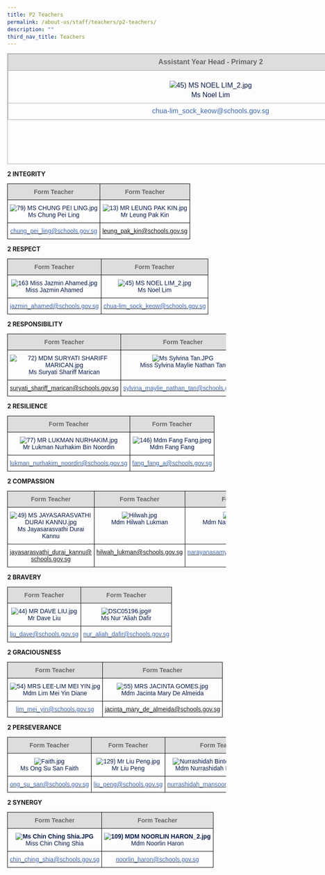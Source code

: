 ```yaml
---
title: P2 Teachers
permalink: /about-us/staff/teachers/p2-teachers/
description: ""
third_nav_title: Teachers
---
```

<table class="iveo_table ives_tab_simple3 ive_eobj_center" border="0" cellspacing="0" cellpadding="0" width="0" style="margin: auto; outline: 0px; padding: 0px; border-collapse: collapse; clear: both; border: 1px solid rgb(170, 170, 170); color: rgb(8, 26, 74); font-family: Rubik, sans-serif; font-size: 16px; font-style: normal; font-variant-ligatures: normal; font-variant-caps: normal; font-weight: 400; letter-spacing: normal; orphans: 2; text-align: left; text-transform: none; white-space: normal; widows: 2; word-spacing: 0px; -webkit-text-stroke-width: 0px; text-decoration-thickness: initial; text-decoration-style: initial; text-decoration-color: initial; width: 936.898px; height: 255px;"><tbody style="margin: 0px; outline: 0px; padding: 0px;"><tr style="margin: 0px; outline: 0px; padding: 0px;"><td width="430" style="margin: 0px; outline: 0px; padding: 7px; text-align: center; border: 1pt solid rgb(170, 170, 170); width: 936px; background: rgb(221, 221, 221);"><div class="" align="center" style="margin: 0px; outline: 0px; padding: 0px; line-height: 22.4px;"><font color="#666666" size="2" style="margin: 0px; outline: 0px; padding: 0px; line-height: 22.4px; font-family: Rubik, sans-serif !important; font-size: 1rem !important;"><b class="" style="margin: 0px; outline: 0px; padding: 0px;">Assistant Year Head -&nbsp;</b><b class="" style="margin: 0px; outline: 0px; padding: 0px;">Primary 2</b></font><font size="2" style="margin: 0px; outline: 0px; padding: 0px; line-height: 22.4px; font-family: Rubik, sans-serif !important; font-size: 1rem !important;"><b class="" style="margin: 0px; outline: 0px; padding: 0px;"><br style="margin: 0px; outline: 0px; padding: 0px;"></b></font></div></td></tr><tr style="margin: 0px; outline: 0px; padding: 0px;"><td style="margin: 0px; outline: 0px; padding: 7px; text-align: center; border: 1px solid rgb(170, 170, 170);"><p align="center" style="margin: 0px 0px 1em; outline: 0px; padding: 0px; line-height: 22.4px; font-size: 1rem !important; font-family: Rubik, sans-serif !important;"></p><div align="center" style="margin: 0px; outline: 0px; padding: 0px; line-height: 22.4px;"><img src="https://bedokgreenpri.moe.edu.sg/qql/slot/u204/2020%20Our%20People%20_Photos/45)%20MS%20NOEL%20LIM_2.jpg" alt="45) MS NOEL LIM_2.jpg" style="margin: 0px; outline: none; padding: 0px; border: none; max-width: 100%; height: 153px; width: 122px;"><br style="margin: 0px; outline: 0px; padding: 0px;"><font style="margin: 0px; outline: 0px; padding: 0px; line-height: 22.4px; font-family: Rubik, sans-serif !important; font-size: 1rem !important;">Ms Noel Lim</font></div></td></tr><tr style="margin: 0px; outline: 0px; padding: 0px;"><td style="margin: 0px; outline: 0px; padding: 5.25pt; text-align: center; border-top: none; border-right: 1pt solid rgb(170, 170, 170); border-bottom: 1pt solid rgb(170, 170, 170); border-left: 1pt solid rgb(170, 170, 170); border-image: initial;"><p align="center" style="margin: 0px 0px 0.0001pt; outline: 0px; padding: 0px; line-height: normal; font-size: 1rem !important; font-family: Rubik, sans-serif !important; text-align: center;"><span lang="EN-SG" style="margin: 0px; outline: 0px; padding: 0px; line-height: 22.4px; font-family: Rubik, sans-serif !important; font-size: 1rem !important;"><font color="#4067ae" size="2" style="margin: 0px; outline: 0px; padding: 0px; line-height: 22.4px; font-family: Rubik, sans-serif !important; font-size: 1rem !important;">chua-lim_sock_keow@schools.gov.sg</font></span></p></td></tr></tbody></table>

**2 INTEGRITY**

<style type="text/css">
.tg  {border-collapse:collapse;border-spacing:0;}
.tg td{border-color:black;border-style:solid;border-width:1px;font-family:Arial, sans-serif;font-size:14px;
  overflow:hidden;padding:10px 5px;word-break:normal;}
.tg th{border-color:black;border-style:solid;border-width:1px;font-family:Arial, sans-serif;font-size:14px;
  font-weight:normal;overflow:hidden;padding:10px 5px;word-break:normal;}
.tg .tg-hp8w{color:#081A4A;text-align:center;vertical-align:top}
.tg .tg-a4yv{background-color:#DDD;color:#666;font-weight:bold;text-align:center;vertical-align:top}
.tg .tg-8k3w{color:#4067AE;text-align:center;vertical-align:top}
</style>
<table class="tg">
<thead>
  <tr>
    <th class="tg-a4yv">Form Teacher</th>
    <th class="tg-a4yv">Form Teacher</th>
  </tr>
</thead>
<tbody>
  <tr>
    <td class="tg-hp8w"><img src="https://bedokgreenpri.moe.edu.sg/qql/slot/u204/2020%20Our%20People%20_Photos/79)%20MS%20CHUNG%20PEI%20LING.jpg" alt="79) MS CHUNG PEI LING.jpg" width="102" height="127"><br>Ms Chung Pei Ling    <br></td>
    <td class="tg-hp8w"><img src="https://bedokgreenpri.moe.edu.sg/qql/slot/u204/2020%20Our%20People%20_Photos/13)%20MR%20LEUNG%20PAK%20KIN.jpg" alt="13) MR LEUNG PAK KIN.jpg" width="99" height="124"><br>Mr Leung Pak Kin</td>
  </tr>
  <tr>
    <td class="tg-8k3w"><a href="mailto:chung_pei_ling@schools.gov.sg"><span style="text-decoration:none;color:#4067AE">chung_pei_ling@schools.gov.sg</span></a><br></td>
    <td class="tg-8k3w"><a href="mailto:leung_pak_kin@schools.gov.sg">leung_pak_kin@schools.gov.sg</a></td>
  </tr>
</tbody>
</table>

**2 RESPECT**

<style type="text/css">
.tg  {border-collapse:collapse;border-spacing:0;}
.tg td{border-color:black;border-style:solid;border-width:1px;font-family:Arial, sans-serif;font-size:14px;
  overflow:hidden;padding:10px 5px;word-break:normal;}
.tg th{border-color:black;border-style:solid;border-width:1px;font-family:Arial, sans-serif;font-size:14px;
  font-weight:normal;overflow:hidden;padding:10px 5px;word-break:normal;}
.tg .tg-hp8w{color:#081A4A;text-align:center;vertical-align:top}
.tg .tg-a4yv{background-color:#DDD;color:#666;font-weight:bold;text-align:center;vertical-align:top}
.tg .tg-8k3w{color:#4067AE;text-align:center;vertical-align:top}
</style>
<table class="tg">
<thead>
  <tr>
    <th class="tg-a4yv">Form Teacher</th>
    <th class="tg-a4yv">Form Teacher</th>
  </tr>
</thead>
<tbody>
  <tr>
    <td class="tg-hp8w"><img src="![](/images/163%20Miss%20Jazmin%20Ahamed.jpeg)" alt="163 Miss Jazmin Ahamed.jpg" width="101" height="123"><br>Miss Jazmin Ahamed</td>
    <td class="tg-hp8w"><img src="![](/images/45)%20MS%20NOEL%20LIM_2.jpeg)" alt="45) MS NOEL LIM_2.jpg" width="100" height="126"><br>Ms Noel Lim</td>
  </tr>
  <tr>
    <td class="tg-8k3w"><a href="mailto:jazmin_ahamed@schools.gov.sg"><span style="text-decoration:none;color:#4067AE">jazmin_ahamed@schools.gov.sg</span></a><br></td>
    <td class="tg-8k3w"><a href="mailto:chua-lim_sock_keow@schools.gov.sg"><span style="text-decoration:none;color:#4067AE">chua-lim_sock_keow@schools.gov.sg</span></a></td>
  </tr>
</tbody>
</table>

**2 RESPONSIBILITY**

<style type="text/css">
.tg  {border-collapse:collapse;border-spacing:0;}
.tg td{border-color:black;border-style:solid;border-width:1px;font-family:Arial, sans-serif;font-size:14px;
  overflow:hidden;padding:10px 5px;word-break:normal;}
.tg th{border-color:black;border-style:solid;border-width:1px;font-family:Arial, sans-serif;font-size:14px;
  font-weight:normal;overflow:hidden;padding:10px 5px;word-break:normal;}
.tg .tg-hp8w{color:#081A4A;text-align:center;vertical-align:top}
.tg .tg-a4yv{background-color:#DDD;color:#666;font-weight:bold;text-align:center;vertical-align:top}
.tg .tg-8k3w{color:#4067AE;text-align:center;vertical-align:top}
</style>
<table class="tg">
<thead>
  <tr>
    <th class="tg-a4yv">Form Teacher</th>
    <th class="tg-a4yv">Form Teacher</th>
  </tr>
</thead>
<tbody>
  <tr>
    <td class="tg-hp8w"><img src="![](/images/72)%20MDM%20SURYATI%20SHARIFF%20MARICAN.jpeg)" alt="72) MDM SURYATI SHARIFF MARICAN.jpg" width="107" height="133"><br>Ms Suryati Shariff Marican<br></td>
    <td class="tg-hp8w"><img src="![](/images/Ms%20Sylvina%20Tan.jpeg)" alt="Ms Sylvina Tan.JPG" width="102" height="133"><br>Miss Sylvina Maylie Nathan Tan</td>
  </tr>
  <tr>
    <td class="tg-8k3w"><a href="mailto:suryati_shariff_marican@schools.gov.sg">suryati_shariff_marican@schools.gov.sg</a></td>
    <td class="tg-8k3w"><a href="mailto:sylvina_maylie_nathan_tan@schools.gov.sg"><span style="text-decoration:none;color:#4067AE">sylvina_maylie_nathan_tan@schools.gov.sg</span></a></td>
  </tr>
</tbody>
</table>

**2 RESILIENCE**

<style type="text/css">
.tg  {border-collapse:collapse;border-spacing:0;}
.tg td{border-color:black;border-style:solid;border-width:1px;font-family:Arial, sans-serif;font-size:14px;
  overflow:hidden;padding:10px 5px;word-break:normal;}
.tg th{border-color:black;border-style:solid;border-width:1px;font-family:Arial, sans-serif;font-size:14px;
  font-weight:normal;overflow:hidden;padding:10px 5px;word-break:normal;}
.tg .tg-hp8w{color:#081A4A;text-align:center;vertical-align:top}
.tg .tg-a4yv{background-color:#DDD;color:#666;font-weight:bold;text-align:center;vertical-align:top}
.tg .tg-8k3w{color:#4067AE;text-align:center;vertical-align:top}
</style>
<table class="tg">
<thead>
  <tr>
    <th class="tg-a4yv">Form Teacher</th>
    <th class="tg-a4yv">Form Teacher</th>
  </tr>
</thead>
<tbody>
  <tr>
    <td class="tg-hp8w"><img src="![](/images/77)%20MR%20LUKMAN%20NURHAKIM.jpeg)" alt="77) MR LUKMAN NURHAKIM.jpg" width="108" height="134"><br>Mr Lukman Nurhakim Bin Noordin</td>
    <td class="tg-hp8w"><img src="![](/images/146)%20Mdm%20Fang%20Fang.jpeg)" alt="146) Mdm Fang Fang.jpeg" width="111" height="139"><br>Mdm Fang Fang</td>
  </tr>
  <tr>
    <td class="tg-8k3w"><a href="mailto:lukman_nurhakim_noordin@schools.gov.sg"><span style="text-decoration:none;color:#4067AE">lukman_nurhakim_noordin@schools.gov.sg</span></a><br></td>
    <td class="tg-8k3w"><a href="mailto:fang_fang_a@schools.gov.sg"><span style="text-decoration:none;color:#4067AE">fang_fang_a@schools.gov.sg</span></a></td>
  </tr>
</tbody>
</table>

**2 COMPASSION**

<style type="text/css">
.tg  {border-collapse:collapse;border-spacing:0;}
.tg td{border-color:black;border-style:solid;border-width:1px;font-family:Arial, sans-serif;font-size:14px;
  overflow:hidden;padding:10px 5px;word-break:normal;}
.tg th{border-color:black;border-style:solid;border-width:1px;font-family:Arial, sans-serif;font-size:14px;
  font-weight:normal;overflow:hidden;padding:10px 5px;word-break:normal;}
.tg .tg-hp8w{color:#081A4A;text-align:center;vertical-align:top}
.tg .tg-a4yv{background-color:#DDD;color:#666;font-weight:bold;text-align:center;vertical-align:top}
.tg .tg-8k3w{color:#4067AE;text-align:center;vertical-align:top}
</style>
<table class="tg">
<thead>
  <tr>
    <th class="tg-a4yv">Form Teacher</th>
    <th class="tg-a4yv"> Form Teacher</th>
    <th class="tg-a4yv">Form Teacher<br></th>
  </tr>
</thead>
<tbody>
  <tr>
    <td class="tg-hp8w"><img src="https://bedokgreenpri.moe.edu.sg/qql/slot/u204/2020%20Our%20People%20_Photos/49)%20MS%20JAYASARASVATHI%20DURAI%20KANNU.jpg" alt="49) MS JAYASARASVATHI DURAI KANNU.jpg" width="123" height="154"><br>Ms Jayasarasvathi Durai Kannu<br></td>
    <td class="tg-hp8w"><img src="![](/images/Hilwah.jpeg)" alt="Hilwah.jpg" width="123" height="164"><br>Mdm Hilwah Lukman</td>
    <td class="tg-hp8w"><img src="![](/images/Kavitha.jpeg)" alt="Kavitha.jpg" width="128" height="171"><br>Mdm Narayanasamy Kavitha<br></td>
  </tr>
  <tr>
    <td class="tg-8k3w"><a href="mailto:jayasarasvathi_durai_kannu@schools.gov.sg">jayasarasvathi_durai_kannu@</a><br><a href="mailto:jayasarasvathi_durai_kannu@schools.gov.sg">schools.gov.sg</a></td>
    <td class="tg-8k3w"><a href="mailto:hilwah_lukman@schools.gov.sg">hilwah_lukman@schools.gov.sg</a><br></td>
    <td class="tg-8k3w"><a href="mailto:narayanasamy_kavitha@schools.gov.sg"><span style="text-decoration:none;color:#4067AE">narayanasamy_kavitha@schools.gov.sg</span></a></td>
  </tr>
</tbody>
</table>

**2 BRAVERY**

<style type="text/css">
.tg  {border-collapse:collapse;border-spacing:0;}
.tg td{border-color:black;border-style:solid;border-width:1px;font-family:Arial, sans-serif;font-size:14px;
  overflow:hidden;padding:10px 5px;word-break:normal;}
.tg th{border-color:black;border-style:solid;border-width:1px;font-family:Arial, sans-serif;font-size:14px;
  font-weight:normal;overflow:hidden;padding:10px 5px;word-break:normal;}
.tg .tg-hp8w{color:#081A4A;text-align:center;vertical-align:top}
.tg .tg-a4yv{background-color:#DDD;color:#666;font-weight:bold;text-align:center;vertical-align:top}
.tg .tg-8k3w{color:#4067AE;text-align:center;vertical-align:top}
</style>
<table class="tg">
<thead>
  <tr>
    <th class="tg-a4yv">Form Teacher</th>
    <th class="tg-a4yv">Form Teacher</th>
  </tr>
</thead>
<tbody>
  <tr>
    <td class="tg-hp8w"><img src="![](/images/44)%20MR%20DAVE%20LIU.jpeg)" alt="44) MR DAVE LIU.jpg" width="121" height="159"><br>Mr Dave Liu</td>
    <td class="tg-hp8w"><img src="![](/images/DSC05196.jpeg)" alt="DSC05196.jpg" width="119" height="157"># <br>Ms Nur 'Aliah Dafir</td>
  </tr>
  <tr>
    <td class="tg-8k3w"><a href="mailto:liu_dave@schools.gov.sg"><span style="text-decoration:none;color:#4067AE">liu_dave@schools.gov.sg</span></a><br></td>
    <td class="tg-8k3w"><a href="mailto:nur_aliah_dafir@schools.gov.sg"><span style="text-decoration:none;color:#4067AE">nur_aliah_dafir@schools.gov.sg</span></a></td>
  </tr>
</tbody>
</table>

**2 GRACIOUSNESS**

<style type="text/css">
.tg  {border-collapse:collapse;border-spacing:0;}
.tg td{border-color:black;border-style:solid;border-width:1px;font-family:Arial, sans-serif;font-size:14px;
  overflow:hidden;padding:10px 5px;word-break:normal;}
.tg th{border-color:black;border-style:solid;border-width:1px;font-family:Arial, sans-serif;font-size:14px;
  font-weight:normal;overflow:hidden;padding:10px 5px;word-break:normal;}
.tg .tg-hp8w{color:#081A4A;text-align:center;vertical-align:top}
.tg .tg-a4yv{background-color:#DDD;color:#666;font-weight:bold;text-align:center;vertical-align:top}
.tg .tg-8k3w{color:#4067AE;text-align:center;vertical-align:top}
</style>
<table class="tg">
<thead>
  <tr>
    <th class="tg-a4yv">Form Teacher<br></th>
    <th class="tg-a4yv">Form Teacher</th>
  </tr>
</thead>
<tbody>
  <tr>
    <td class="tg-hp8w"><img src="![](/images/54)%20MRS%20LEE-LIM%20MEI%20YIN.jpeg)" alt="54) MRS LEE-LIM MEI YIN.jpg" width="108" height="135"><br>Mdm Lim Mei Yin Diane</td>
    <td class="tg-hp8w"><img src="![](/images/55)%20MRS%20JACINTA%20GOMES.jpeg)" alt="55) MRS JACINTA GOMES.jpg" width="107" height="133"><br>Mdm Jacinta Mary De Almeida</td>
  </tr>
  <tr>
    <td class="tg-8k3w"><a href="mailto:lim_mei_yin@schools.gov.sg"><span style="text-decoration:none;color:#4067AE">lim_mei_yin@schools.gov.sg</span></a><br></td>
    <td class="tg-8k3w"><a href="mailto:jacinta_mary_de_almeida@schools.gov.sg">jacinta_mary_de_almeida@schools.gov.sg</a></td>
  </tr>
</tbody>
</table>

**2 PERSEVERANCE**

<style type="text/css">
.tg  {border-collapse:collapse;border-spacing:0;}
.tg td{border-color:black;border-style:solid;border-width:1px;font-family:Arial, sans-serif;font-size:14px;
  overflow:hidden;padding:10px 5px;word-break:normal;}
.tg th{border-color:black;border-style:solid;border-width:1px;font-family:Arial, sans-serif;font-size:14px;
  font-weight:normal;overflow:hidden;padding:10px 5px;word-break:normal;}
.tg .tg-hp8w{color:#081A4A;text-align:center;vertical-align:top}
.tg .tg-a4yv{background-color:#DDD;color:#666;font-weight:bold;text-align:center;vertical-align:top}
.tg .tg-8k3w{color:#4067AE;text-align:center;vertical-align:top}
</style>
<table class="tg">
<thead>
  <tr>
    <th class="tg-a4yv">Form Teacher</th>
    <th class="tg-a4yv"> Form Teacher</th>
    <th class="tg-a4yv">Form Teacher<br></th>
  </tr>
</thead>
<tbody>
  <tr>
    <td class="tg-hp8w"><img src="![](/images/Faith.jpeg)" alt="Faith.jpg" width="111" height="112"><br>Ms Ong Su San Faith<br></td>
    <td class="tg-hp8w"><img src="![](/images/129)%20Mr%20Liu%20Peng.jpeg)" alt="129) Mr Liu Peng.jpg" width="118" height="130"><br>Mr Liu Peng</td>
    <td class="tg-hp8w"><img src="![](/images/Nurrashidah%20Binte%20Mansoor.jpeg)" alt="Nurrashidah Binte Mansoor.JPG" width="105" height="157"><br>Mdm Nurrashidah Binte Mansoor</td>
  </tr>
  <tr>
    <td class="tg-8k3w"><a href="mailto:ong_su_san@schools.gov.sg"><span style="text-decoration:none;color:#4067AE">ong_su_san@schools.gov.sg</span></a></td>
    <td class="tg-8k3w"><a href="mailto:liu_peng@schools.gov.sg"><span style="text-decoration:none;color:#4067AE">liu_peng@schools.gov.sg</span></a><br></td>
    <td class="tg-8k3w"><a href="mailto:nurrashidah_mansoor@schools.gov.sg"><span style="text-decoration:none;color:#4067AE">nurrashidah_mansoor@schools.gov.sg</span></a></td>
  </tr>
</tbody>
</table>

**2 SYNERGY**

<style type="text/css">
.tg  {border-collapse:collapse;border-spacing:0;}
.tg td{border-color:black;border-style:solid;border-width:1px;font-family:Arial, sans-serif;font-size:14px;
  overflow:hidden;padding:10px 5px;word-break:normal;}
.tg th{border-color:black;border-style:solid;border-width:1px;font-family:Arial, sans-serif;font-size:14px;
  font-weight:normal;overflow:hidden;padding:10px 5px;word-break:normal;}
.tg .tg-46dd{color:#081A4A;font-weight:bold;text-align:center;vertical-align:top}
.tg .tg-a4yv{background-color:#DDD;color:#666;font-weight:bold;text-align:center;vertical-align:top}
.tg .tg-8k3w{color:#4067AE;text-align:center;vertical-align:top}
</style>
<table class="tg">
<thead>
  <tr>
    <th class="tg-a4yv">Form Teacher</th>
    <th class="tg-a4yv">Form Teacher</th>
  </tr>
</thead>
<tbody>
  <tr>
    <td class="tg-46dd"><img src="![](/images/Ms%20Chin%20Ching%20Shia.jpeg)" alt="Ms Chin Ching Shia.JPG" width="118" height="148"><br><span style="font-weight:400">Miss Chin Ching</span> <span style="font-weight:normal">Shia</span> </td>
    <td class="tg-46dd"><img src="![](/images/109)%20MDM%20NOORLIN%20HARON_2.jpeg)" alt="109) MDM NOORLIN HARON_2.jpg" width="123" height="155"><br><span style="font-weight:400">Mdm Noorlin Haron</span><br></td>
  </tr>
  <tr>
    <td class="tg-8k3w"><a href="mailto:chin_ching_shia@schools.gov.sg"><span style="text-decoration:none;color:#4067AE">chin_ching_shia@schools.gov.sg</span></a><br></td>
    <td class="tg-8k3w"><a href="mailto:noorlin_haron@schools.gov.sg"><span style="font-weight:400;text-decoration:none;color:#4067AE">noorlin_haron@schools.gov.sg</span></a></td>
  </tr>
</tbody>
</table>